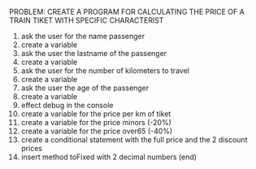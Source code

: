 PROBLEM: CREATE A PROGRAM FOR CALCULATING THE PRICE OF A TRAIN TIKET WITH SPECIFIC CHARACTERIST

1. ask the user for the name passenger
2. create a variable
3. ask the user the lastname of the passenger
4. create a variable
5. ask the user for the number of kilometers to travel
6. create a variable
7. ask the user the age of the passenger
8. create a variable
9. effect debug in the console
10. create a variable for the price per km of tiket 
11. create a variable for the price minors (-20%)
12. create a variable for the price over65 (-40%)
13. create a conditional statement with the full price and the 2 discount prices
14. insert method toFixed with 2 decimal numbers (end)

